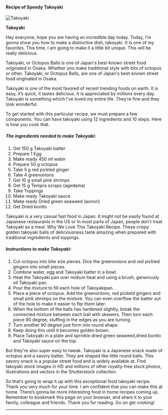             

#### Recipe of Speedy Takoyaki

![Takoyaki](https://img-global.cpcdn.com/recipes/eb80e20a470af3c8/751x532cq70/takoyaki-recipe-main-photo.jpg)

**Takoyaki**

Hey everyone, hope you are having an incredible day today. Today, I’m gonna show you how to make a distinctive dish, takoyaki. It is one of my favorites. This time, I am going to make it a little bit unique. This will be really delicious.

Takoyaki, or Octopus Balls is one of Japan's best-known street food originated in Osaka. Whether you make traditional style with bits of octopus or other. Takoyaki, or Octopus Balls, are one of Japan's best-known street food originated in Osaka.

Takoyaki is one of the most favored of recent trending foods on earth. It is easy, it’s quick, it tastes delicious. It is appreciated by millions every day. Takoyaki is something which I’ve loved my entire life. They’re fine and they look wonderful.

To get started with this particular recipe, we must prepare a few components. You can have takoyaki using 12 ingredients and 10 steps. Here is how you cook that.

##### The ingredients needed to make Takoyaki:

1.  Get 150 g Takoyaki batter
2.  Prepare 1 Egg
3.  Make ready 450 ml water
4.  Prepare 50 g octopus
5.  Take 5 g red pickled ginger
6.  Take 4 greenonions
7.  Get 10 g small pink shrimps
8.  Get 15 g Tempra scraps (agedama)
9.  Take Toppings
10.  Make ready Takoyaki sauce
11.  Make ready Dried green seaweed (aonori)
12.  Get Dried bonito

Takoyaki is a very casual fast food in Japan. It might not be easily found at Japanese restaurants in the US or In most parts of Japan, people don't treat Takoyaki as a meal. Why We Love This Takoyaki Recipe. These crispy golden takoyaki balls of deliciousness taste amazing when prepared with traditional ingredients and toppings.

##### Instructions to make Takoyaki:

1.  Cut octopus into bite size pieces. Dice the greenonions and red pickled gingers into small pieces.
2.  Combine water, egg and Takoyaki batter in a bowl.
3.  Heat the Takoyaki pan over midium heat and using a brush, generously oil Takoyaki pan.
4.  Pour the mixture to fill each hole of Takoyakipan.
5.  Place a piece of octopus. Add the greenonions, red pickeld gingers and small pink shrimps on the mixture. You can even overflow the batter out of the hole to make it easier to flip them later.
6.  When the bottom of the balls has hardened slightly, break the connected mixture between each ball with skewers. Then turn each piece 90 degree, stuffing in the edges as you are turning.
7.  Turn another 90 degree just form into round shape.
8.  Keep doing this until it becomes golden brown.
9.  Place Takoyaki in a plate and sprinkle dried green seaweed,dried bonito and Takoyaki sauce on the top.

But they're also super easy to tweak. Takoyaki is a Japanese snack made of octopus and a savory batter. They are shaped like little round balls. This savory snack is a popular street food and is widely available at. Find takoyaki stock images in HD and millions of other royalty-free stock photos, illustrations and vectors in the Shutterstock collection.

So that’s going to wrap it up with this exceptional food takoyaki recipe. Thank you very much for your time. I am confident that you can make this at home. There’s gonna be more interesting food in home recipes coming up. Remember to bookmark this page on your browser, and share it to your family, colleague and friends. Thank you for reading. Go on get cooking!

* * *